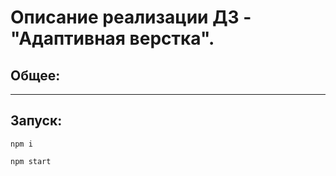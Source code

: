 # Описание реализации ДЗ - "Адаптивная верстка".

## Общее: 



----------------
## Запуск:
`npm i`

`npm start`